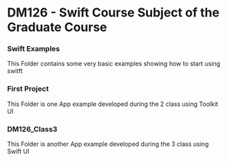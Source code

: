 # DM126 - Swift Course Subject of the Graduate Course

### Swift Examples

This Folder contains some very basic examples showing how to start using switft

### First Project

This Folder is one App example developed during the 2 class using Toolkit UI

### DM126_Class3

This Folder is another App example developed during the 3 class using Swift UI